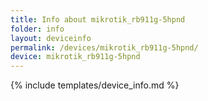 ```yaml
---
title: Info about mikrotik_rb911g-5hpnd
folder: info
layout: deviceinfo
permalink: /devices/mikrotik_rb911g-5hpnd/
device: mikrotik_rb911g-5hpnd
---
```

{% include templates/device_info.md %}
